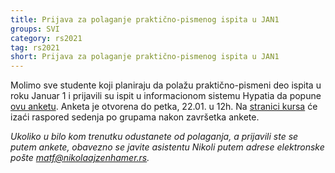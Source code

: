 ```yaml
---
title: Prijava za polaganje praktično-pismenog ispita u JAN1
groups: SVI
category: rs2021
tag: rs2021
short: Prijava za polaganje praktično-pismenog ispita u JAN1
---
```


Molimo sve studente koji planiraju da polažu praktično-pismeni deo ispita u roku Januar 1 i prijavili su ispit u informacionom sistemu Hypatia da popune [ovu anketu](https://forms.gle/zwwqpi8AX3DWqLJz6). Anketa je otvorena do petka, 22.01. u 12h. Na [stranici kursa](http://rs.matf.bg.ac.rs) će izaći raspored sedenja po grupama nakon završetka ankete.

_Ukoliko u bilo kom trenutku odustanete od polaganja, a prijavili ste se putem ankete, obavezno se javite asistentu Nikoli putem adrese elektronske pošte matf@nikolaajzenhamer.rs._
